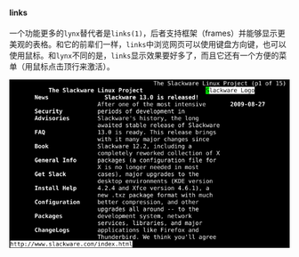 #### links

一个功能更多的`lynx`替代者是`links(1)`，后者支持框架（frames）并能够显示更美观的表格。和它的前辈们一样，`links`中浏览网页可以使用键盘方向键，也可以使用鼠标。和`lynx`不同的是，`links`显示效果要好多了，而且它还有一个方便的菜单（用鼠标点击顶行来激活）。

![links](../../img/links.png)

